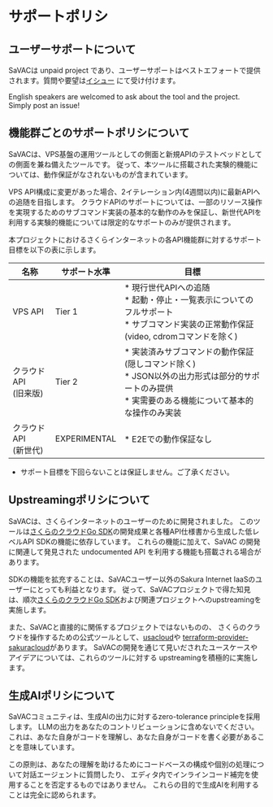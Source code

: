 # サポートポリシ

## ユーザーサポートについて

SaVACは unpaid project であり、ユーザーサポートはベストエフォートで提供されます。質問や要望は[イシュー](https://github.com/g1eng/savac/issues)
にて受け付けます。

English speakers are welcomed to ask about the tool and the project. Simply post an issue!

## 機能群ごとのサポートポリシについて

SaVACは、VPS基盤の運用ツールとしての側面と新規APIのテストベッドとしての側面を兼ね備えたツールです。
従って、本ツールに搭載された実験的機能については、動作保証がなされないものが含まれています。

VPS API構成に変更があった場合、2イテレーション内(4週間以内)に最新APIへの追随を目指します。
クラウドAPIのサポートについては、一部のリソース操作を実現するためのサブコマンド実装の基本的な動作のみを保証し、新世代APIを利用する実験的機能については限定的なサポートのみが提供されます。

本プロジェクトにおけるさくらインターネットの各API機能群に対するサポート目標を以下の表に示します。

| 名称                  | サポート水準       | 目標                                                                                            |
|---------------------|--------------|-----------------------------------------------------------------------------------------------|
| VPS API             | Tier 1       | * 現行世代APIへの追随 <br/>* 起動・停止・一覧表示についてのフルサポート<br/>* サブコマンド実装の正常動作保証 <br/>  (video, cdromコマンドを除く) |
| クラウドAPI <br/> (旧来版) | Tier 2       | * 実装済みサブコマンドの動作保証(隠しコマンド除く)<br/> * JSON以外の出力形式は部分的サポートのみ提供 <br/> * 実需要のある機能について基本的な操作のみ実装     |
| クラウドAPI <br/> (新世代) | EXPERIMENTAL | * E2Eでの動作保証なし                                                                                 |

* サポート目標を下回らないことは保証しません。ご了承ください。

## Upstreamingポリシについて

SaVACは、さくらインターネットのユーザーのために開発されました。
このツールは[さくらのクラウドGo SDK](https://github.com/sacloud/iaas-api-go)の開発成果と各種API仕様書から生成した低レベルAPI SDKの機能に依存しています。
これらの機能に加えて、SaVAC の開発に関連して発見された undocumented API を利用する機能も搭載される場合があります。

SDKの機能を拡充することは、SaVACユーザー以外のSakura Internet IaaSのユーザーにとっても利益となります。
従って、SaVACプロジェクトで得た知見は、順次[さくらのクラウドGo SDK](https://github.com/sacloud/iaas-api-go)および関連プロジェクトへのupstreamingを実施します。

また、SaVACと直接的に関係するプロジェクトではないものの、
さくらのクラウドを操作するための公式ツールとして、[usacloud](https://github.com/sacloud/usacloud)や
[terraform-provider-sakuracloud](https://github.com/sacloud/terraform-provider-sakuracloud)があります。
SaVACの開発を通じて見いだされたユースケースやアイデアについては、これらのツールに対する upstreamingを積極的に実施します。

## 生成AIポリシについて

SaVACコミュニティは、生成AIの出力に対するzero-tolerance principleを採用します。
LLMの出力をあなたのコントリビューションに含めないでください。
これは、あなた自身がコードを理解し、あなた自身がコードを書く必要があることを意味しています。

この原則は、あなたの理解を助けるためにコードベースの構成や個別の処理について対話エージェントに質問したり、
エディタ内でインラインコード補完を使用することを否定するものではありません。
これらの目的で生成AIを利用することは完全に認められます。